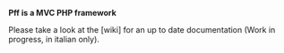 **Pff is a MVC PHP framework**

Please take a look at the [wiki] for an up to date documentation (Work in progress, in italian only).
